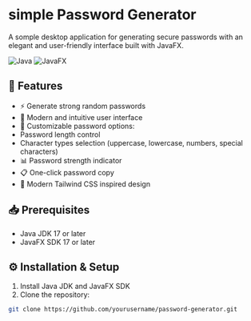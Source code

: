 # simple Password Generator

A somple desktop application for generating secure passwords with an elegant and user-friendly interface built with JavaFX.

![Java](https://img.shields.io/badge/Java-ED8B00?style=for-the-badge&logo=java&logoColor=white)
![JavaFX](https://img.shields.io/badge/JavaFX-007396?style=for-the-badge&logo=java&logoColor=white)

## 🚀 Features

- ⚡ Generate strong random passwords
- 🎨 Modern and intuitive user interface
- 🔧 Customizable password options:
 - Password length control
 - Character types selection (uppercase, lowercase, numbers, special characters)
- 📊 Password strength indicator
- 📋 One-click password copy
- 🎯 Modern Tailwind CSS inspired design

## 📥 Prerequisites

- Java JDK 17 or later
- JavaFX SDK 17 or later

## ⚙️ Installation & Setup

1. Install Java JDK and JavaFX SDK
2. Clone the repository:
```bash
git clone https://github.com/yourusername/password-generator.git
